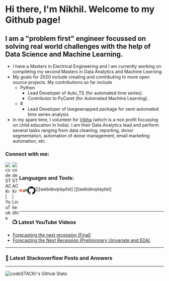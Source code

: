 # Hi there, I'm Nikhil. Welcome to my Github page!

## I am a "problem first" engineer focussed on solving real world challenges with the help of Data Science and Machine Learning.
- I have a Masters in Electrical Engineering and I am currently working on completing my second Masters in Data Analytics and Machine Learning.
- My goals for 2020 include creating and contributing to more open source projects. My contributions so far include
    - Python
        - Lead Developer of Auto_TS (for automated time series).
        - Contributor to PyCaret (for Automated Machine Learning).
    - R 
        - Lead Developer of tswgewrapped package for semi automated time series analysis
- In my spare time, I volunteer for [Vibha](https://vibha.org/) (which is a non profit focussing on child education in India). I am their Data Analytics lead and perform several tasks ranging from data cleaning, reporting, donor segmentation, automation of donor management, email marketing automation, etc.



### Connect with me:


[<img align="left" alt="codeSTACKr | YouTube" width="22px" src="https://cdn.jsdelivr.net/npm/simple-icons@v3/icons/youtube.svg" />][youtube]
[<img align="left" alt="codeSTACKr | LinkedIn" width="22px" src="https://cdn.jsdelivr.net/npm/simple-icons@v3/icons/linkedin.svg" />][linkedin]


<br />

### Languages and Tools:

[<img align="left" alt="Git" width="26px" src="https://raw.githubusercontent.com/github/explore/80688e429a7d4ef2fca1e82350fe8e3517d3494d/topics/git/git.png" />][webdevplaylist]
[<img align="left" alt="GitHub" width="26px" src="https://raw.githubusercontent.com/github/explore/78df643247d429f6cc873026c0622819ad797942/topics/github/github.png" />][webdevplaylist]

<br />
<br />

---

### 📺 Latest YouTube Videos
<!-- YOUTUBE:START -->
- [Forecasting the next recession (Final)](https://www.youtube.com/watch?v=ZQAJfAoSLbU)
- [Forecasting the Next Recession (Preliminnary Univariate and EDA)](https://www.youtube.com/watch?v=uerDq3WoMO8)
<!-- YOUTUBE:END -->

---

### 📕 Latest Stackoverflow Posts and Answers
<!-- BLOG-POST-LIST:START -->
<!-- BLOG-POST-LIST:END -->



---

<img align="left" alt="codeSTACKr's Github Stats" src="https://github-readme-stats.vercel.app/api?username=codeSTACKr&show_icons=true&hide_border=true" />

[youtube]: https://www.youtube.com/channel/UCDB-YwusJ60Kly2rcGKSsmQ/
[stackoverflow]: https://stackoverflow.com/users/8925915/nikhil-gupta
[linkedin]: https://www.linkedin.com/in/guptanick/
